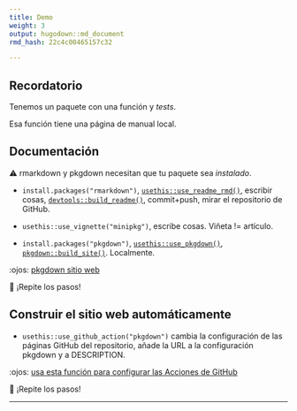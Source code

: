 ```yaml
---
title: Demo
weight: 3
output: hugodown::md_document
rmd_hash: 22c4c00465157c32

---
```


## Recordatorio

Tenemos un paquete con una función y *tests*.

Esa función tiene una página de manual local.

## Documentación

:warning: rmarkdown y pkgdown necesitan que tu paquete sea *instalado*.

-   `install.packages("rmarkdown")`, [`usethis::use_readme_rmd()`](https://usethis.r-lib.org/reference/use_readme_rmd.html), escribir cosas, [`devtools::build_readme()`](https://devtools.r-lib.org/reference/build_rmd.html), commit+push, mirar el repositorio de GitHub.

-   `usethis::use_vignette("minipkg")`, escribe cosas. Viñeta != artículo.

-   `install.packages("pkgdown")`, [`usethis::use_pkgdown()`](https://usethis.r-lib.org/reference/use_pkgdown.html), [`pkgdown::build_site()`](https://pkgdown.r-lib.org/reference/build_site.html). Localmente.

:ojos: [pkgdown sitio web](https://pkgdown.r-lib.org/)

:toolbox: ¡Repite los pasos!

## Construir el sitio web automáticamente

-   `usethis::use_github_action("pkgdown")` cambia la configuración de las páginas GitHub del repositorio, añade la URL a la configuración pkgdown y a DESCRIPTION.

:ojos: [usa esta función para configurar las Acciones de GitHub](https://usethis.r-lib.org/reference/github_actions.html)

:toolbox: ¡Repite los pasos!

------------------------------------------------------------------------

